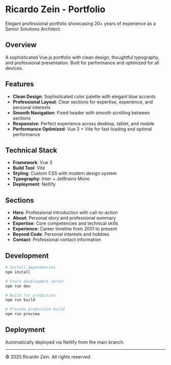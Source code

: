# Ricardo Zein - Portfolio

Elegant professional portfolio showcasing 20+ years of experience as a Senior Solutions Architect.

## Overview

A sophisticated Vue.js portfolio with clean design, thoughtful typography, and professional presentation. Built for performance and optimized for all devices.

## Features

- **Clean Design**: Sophisticated color palette with elegant blue accents
- **Professional Layout**: Clear sections for expertise, experience, and personal interests
- **Smooth Navigation**: Fixed header with smooth scrolling between sections
- **Responsive**: Perfect experience across desktop, tablet, and mobile
- **Performance Optimized**: Vue 3 + Vite for fast loading and optimal performance

## Technical Stack

- **Framework**: Vue 3
- **Build Tool**: Vite
- **Styling**: Custom CSS with modern design system
- **Typography**: Inter + JetBrains Mono
- **Deployment**: Netlify

## Sections

- **Hero**: Professional introduction with call-to-action
- **About**: Personal story and professional summary
- **Expertise**: Core competencies and technical skills
- **Experience**: Career timeline from 2001 to present
- **Beyond Code**: Personal interests and hobbies
- **Contact**: Professional contact information

## Development

```bash
# Install dependencies
npm install

# Start development server
npm run dev

# Build for production
npm run build

# Preview production build
npm run preview
```

## Deployment

Automatically deployed via Netlify from the main branch.

---

© 2025 Ricardo Zein. All rights reserved.